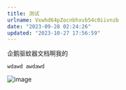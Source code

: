 ```yaml
---
title: 测试
urlname: Vxwhd64pZocnbhxvb54c0iivnzb
date: "2023-09-28 02:24:26"
updated: "2023-10-27 17:56:59"
---
```


企鹅驱蚊器文档啊我的

```plaintext
wdawd awdawd

```

![image](https://blogimagesrep-1257180516.cos.ap-guangzhou.myqcloud.com/elog-docs-images//PMXMboi1PoCEwLx97mucXcESnxd.png)
